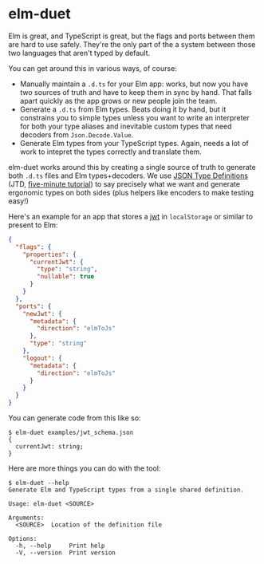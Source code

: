 # elm-duet

Elm is great, and TypeScript is great, but the flags and ports between them are hard to use safely.
They're the only part of the a system between those two languages that aren't typed by default.

You can get around this in various ways, of course:

- Manually maintain a `.d.ts` for your Elm app: works, but now you have two sources of truth and have to keep them in sync by hand. That falls apart quickly as the app grows or new people join the team.
- Generate a `.d.ts` from Elm types. Beats doing it by hand, but it constrains you to simple types unless you want to write an interpreter for both your type aliases and inevitable custom types that need decoders from `Json.Decode.Value`.
- Generate Elm types from your TypeScript types. Again, needs a lot of work to intepret the types correctly and translate them.

elm-duet works around this by creating a single source of truth to generate both `.d.ts` files and Elm types+decoders.
We use [JSON Type Definitions](https://jsontypedef.com/) (JTD, [five-minute tutorial](https://jsontypedef.com/docs/jtd-in-5-minutes/)) to say precisely what we want and generate ergonomic types on both sides (plus helpers like encoders to make testing easy!)

Here's an example for an app that stores a [jwt](https://jwt.io/) in `localStorage` or similar to present to Elm:

```json
{
  "flags": {
    "properties": {
      "currentJwt": {
        "type": "string",
        "nullable": true
      }
    }
  },
  "ports": {
    "newJwt": {
      "metadata": {
        "direction": "elmToJs"
      },
      "type": "string"
    },
    "logout": {
      "metadata": {
        "direction": "elmToJs"
      }
    }
  }
}
```

You can generate code from this like so:

```console
$ elm-duet examples/jwt_schema.json
{
  currentJwt: string;
}

```

Here are more things you can do with the tool:

```console
$ elm-duet --help
Generate Elm and TypeScript types from a single shared definition.

Usage: elm-duet <SOURCE>

Arguments:
  <SOURCE>  Location of the definition file

Options:
  -h, --help     Print help
  -V, --version  Print version

```
